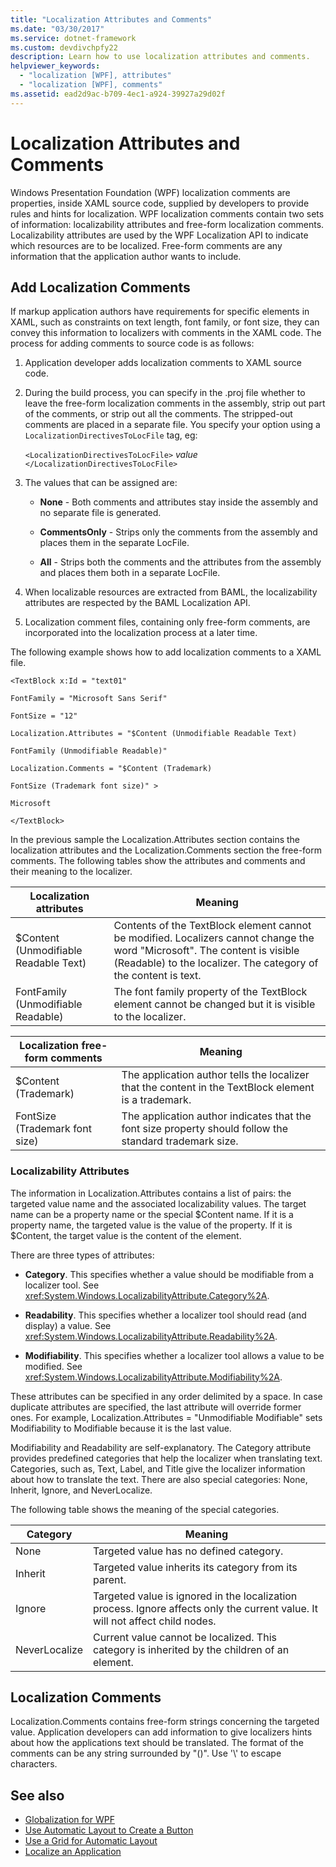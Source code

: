 ```yaml
---
title: "Localization Attributes and Comments"
ms.date: "03/30/2017"
ms.service: dotnet-framework
ms.custom: devdivchpfy22
description: Learn how to use localization attributes and comments.
helpviewer_keywords: 
  - "localization [WPF], attributes"
  - "localization [WPF], comments"
ms.assetid: ead2d9ac-b709-4ec1-a924-39927a29d02f
---
```

# Localization Attributes and Comments

Windows Presentation Foundation (WPF) localization comments are properties, inside XAML source code, supplied by developers to provide rules and hints for localization. WPF localization comments contain two sets of information: localizability attributes and free-form localization comments. Localizability attributes are used by the WPF Localization API to indicate which resources are to be localized. Free-form comments are any information that the application author wants to include.  

<a name="Localizer_Comments_"></a>

## Add Localization Comments

 If markup application authors have requirements for specific elements in XAML, such as constraints on text length, font family, or font size, they can convey this information to localizers with comments in the XAML code. The process for adding comments to source code is as follows:  
  
1. Application developer adds localization comments to XAML source code.  
  
2. During the build process, you can specify in the .proj file whether to leave the free-form localization comments in the assembly, strip out part of the comments, or strip out all the comments. The stripped-out comments are placed in a separate file. You specify your option using a `LocalizationDirectivesToLocFile` tag, eg:  
  
     `<LocalizationDirectivesToLocFile>` *value* `</LocalizationDirectivesToLocFile>`  
  
3. The values that can be assigned are:  
  
    - **None** - Both comments and attributes stay inside the assembly and no separate file is generated.  
  
    - **CommentsOnly** - Strips only the comments from the assembly and places them in the separate LocFile.  
  
    - **All** - Strips both the comments and the attributes from the assembly and places them both in a separate LocFile.  
  
4. When localizable resources are extracted from BAML, the localizability attributes are respected by the BAML Localization API.  
  
5. Localization comment files, containing only free-form comments, are incorporated into the localization process at a later time.  
  
 The following example shows how to add localization comments to a XAML file.  
  
 `<TextBlock x:Id = "text01"`  
  
 `FontFamily = "Microsoft Sans Serif"`  
  
 `FontSize = "12"`  
  
 `Localization.Attributes = "$Content (Unmodifiable Readable Text)`  
  
 `FontFamily (Unmodifiable Readable)"`  
  
 `Localization.Comments = "$Content (Trademark)`  
  
 `FontSize (Trademark font size)" >`  
  
 `Microsoft`  
  
 `</TextBlock>`  
  
 In the previous sample the Localization.Attributes section contains the localization attributes and the Localization.Comments section the free-form comments. The following tables show the attributes and comments and their meaning to the localizer.  
  
|Localization attributes|Meaning|  
|-----------------------------|-------------|  
|$Content (Unmodifiable Readable Text)|Contents of the TextBlock element cannot be modified. Localizers cannot change the word "Microsoft". The content is visible (Readable) to the localizer. The category of the content is text.|  
|FontFamily (Unmodifiable Readable)|The font family property of the TextBlock element cannot be changed but it is visible to the localizer.|  
  
|Localization free-form comments|Meaning|  
|--------------------------------------|-------------|  
|$Content (Trademark)|The application author tells the localizer that the content in the TextBlock element is a trademark.|  
|FontSize (Trademark font size)|The application author indicates that the font size property should follow the standard trademark size.|  
  
### Localizability Attributes  

 The information in Localization.Attributes contains a list of pairs: the targeted value name and the associated localizability values. The target name can be a property name or the special $Content name. If it is a property name, the targeted value is the value of the property. If it is $Content, the target value is the content of the element.  
  
 There are three types of attributes:  
  
- **Category**. This specifies whether a value should be modifiable from a localizer tool. See <xref:System.Windows.LocalizabilityAttribute.Category%2A>.  
  
- **Readability**. This specifies whether a localizer tool should read (and display) a value. See <xref:System.Windows.LocalizabilityAttribute.Readability%2A>.  
  
- **Modifiability**. This specifies whether a localizer tool allows a value to be modified. See <xref:System.Windows.LocalizabilityAttribute.Modifiability%2A>.  
  
 These attributes can be specified in any order delimited by a space. In case duplicate attributes are specified, the last attribute will override former ones. For example, Localization.Attributes = "Unmodifiable Modifiable" sets Modifiability to Modifiable because it is the last value.  
  
 Modifiability and Readability are self-explanatory. The Category attribute provides predefined categories that help the localizer when translating text. Categories, such as, Text, Label, and Title give the localizer information about how to translate the text. There are also special categories: None, Inherit, Ignore, and NeverLocalize.  
  
 The following table shows the meaning of the special categories.  
  
|Category|Meaning|  
|--------------|-------------|  
|None|Targeted value has no defined category.|  
|Inherit|Targeted value inherits its category from its parent.|  
|Ignore|Targeted value is ignored in the localization process. Ignore affects only the current value. It will not affect child nodes.|  
|NeverLocalize|Current value cannot be localized. This category is inherited by the children of an element.|  
  
<a name="Localization_Comments"></a>

## Localization Comments  

 Localization.Comments contains free-form strings concerning the targeted value. Application developers can add information to give localizers hints about how the applications text should be translated. The format of the comments can be any string surrounded by "()". Use '\\' to escape characters.  
  
## See also

- [Globalization for WPF](globalization-for-wpf.md)
- [Use Automatic Layout to Create a Button](how-to-use-automatic-layout-to-create-a-button.md)
- [Use a Grid for Automatic Layout](how-to-use-a-grid-for-automatic-layout.md)
- [Localize an Application](how-to-localize-an-application.md)
